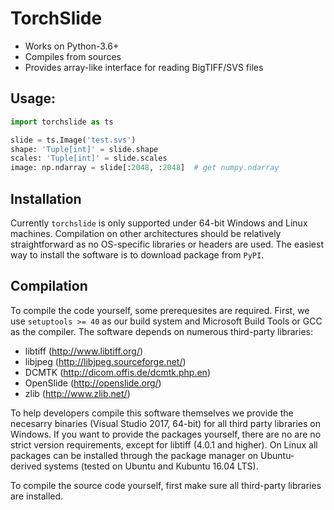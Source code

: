 # TorchSlide
- Works on Python-3.6+
- Compiles from sources
- Provides array-like interface for reading BigTIFF/SVS files

## Usage:

```python
import torchslide as ts

slide = ts.Image('test.svs')
shape: 'Tuple[int]' = slide.shape
scales: 'Tuple[int]' = slide.scales
image: np.ndarray = slide[:2048, :2048]  # get numpy.ndarray
```

## Installation

Currently `torchslide` is only supported under 64-bit Windows and Linux machines.
Compilation on other architectures should be relatively straightforward as no OS-specific libraries or headers are used.
The easiest way to install the software is to download package from `PyPI`.

## Compilation

To compile the code yourself, some prerequesites are required.
First, we use `setuptools >= 40` as our build system and Microsoft Build Tools or GCC as the compiler.
The software depends on numerous third-party libraries:

- libtiff (http://www.libtiff.org/)
- libjpeg (http://libjpeg.sourceforge.net/)
- DCMTK (http://dicom.offis.de/dcmtk.php.en)
- OpenSlide (http://openslide.org/)
- zlib (http://www.zlib.net/)

To help developers compile this software themselves we provide the necesarry binaries (Visual Studio 2017, 64-bit) for all third party libraries on Windows.
If you want to provide the packages yourself, there are no are no strict version requirements, except for libtiff (4.0.1 and higher).
On Linux all packages can be installed through the package manager on Ubuntu-derived systems (tested on Ubuntu and Kubuntu 16.04 LTS).

To compile the source code yourself, first make sure all third-party libraries are installed.
